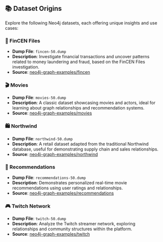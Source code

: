 ## 📚 Dataset Origins

Explore the following Neo4j datasets, each offering unique insights and use cases:

### 🏦 FinCEN Files

* **Dump File**: `fincen-50.dump`
* **Description**: Investigate financial transactions and uncover patterns related to money laundering and fraud, based on the FinCEN Files investigation.
* **Source**: [neo4j-graph-examples/fincen](https://github.com/neo4j-graph-examples/fincen)

### 🎬 Movies

* **Dump File**: `movies-50.dump`
* **Description**: A classic dataset showcasing movies and actors, ideal for learning about graph relationships and recommendation systems.
* **Source**: [neo4j-graph-examples/movies](https://github.com/neo4j-graph-examples/movies)

### 🛍️ Northwind

* **Dump File**: `northwind-50.dump`
* **Description**: A retail dataset adapted from the traditional Northwind database, useful for demonstrating supply chain and sales relationships.
* **Source**: [neo4j-graph-examples/northwind](https://github.com/neo4j-graph-examples/northwind)

### 🎥 Recommendations

* **Dump File**: `recommendations-50.dump`
* **Description**: Demonstrates personalized real-time movie recommendations using user ratings and relationships.
* **Source**: [neo4j-graph-examples/recommendations](https://github.com/neo4j-graph-examples/recommendations)

### 🎮 Twitch Network

* **Dump File**: `twitch-50.dump`
* **Description**: Analyze the Twitch streamer network, exploring relationships and community structures within the platform.
* **Source**: [neo4j-graph-examples/twitch](https://github.com/neo4j-graph-examples/twitch)
